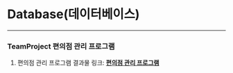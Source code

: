 # Database(데이터베이스)
---
### TeamProject 편의점 관리 프로그램
1. 편의점 관리 프로그램 결과물 링크: **[편의점 관리 프로그램](https://youtu.be/-JKJvXdBgm8)**
